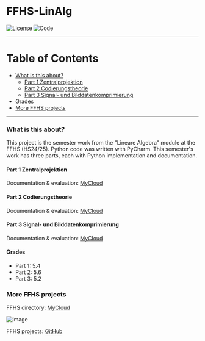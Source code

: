 # FFHS-LinAlg

[![License](https://img.shields.io/badge/License-GPL--v3.0-lightgrey)](https://github.com/rumpli/FFHS-LinAlg/blob/main/LICENSE)
![Code](https://img.shields.io/badge/Language-Python-blue)

-----

Table of Contents
=================
* [What is this about?](#what-is-this-about)
  + [Part 1 Zentralprojektion](#part-1-zentralprojektion)
  + [Part 2 Codierungstheorie](#part-2-codierungstheorie)
  + [Part 3 Signal- und Bilddatenkomprimierung](#part-3-signal--und-bilddatenkomprimierung)
* [Grades](#grades)
* [More FFHS projects](#more-ffhs-projects)

-----

### What is this about?
This project is the semester work from the "Lineare Algebra" module at the FFHS (HS24/25). Python code was written with PyCharm.
This semester's work has three parts, each with Python implementation and documentation.

#### Part 1 Zentralprojektion
Documentation & evaluation: [MyCloud](https://www.mycloud.ch/s/S00D1BACEEE2FD2A01766058099A926EDFD4810FC74)

#### Part 2 Codierungstheorie
Documentation & evaluation: [MyCloud](https://www.mycloud.ch/s/S00EC4403A92EE01E2BBC93A39623E7331FF49A144C)

#### Part 3 Signal- und Bilddatenkomprimierung
Documentation & evaluation: [MyCloud](https://www.mycloud.ch/s/S002E889AB67BFDCEDEE12D320E03DB2F6953C9CFD7)


#### Grades
- Part 1: 5.4
- Part 2: 5.6
- Part 3: 5.2

### More FFHS projects

FFHS directory: [MyCloud](https://www.mycloud.ch/s/S00735653476C6FF89DAE1C9D6F19C814A0FE9C6DC2)

![image](https://github.com/rumpli/FFHS-AnPy/assets/24840091/5c56fb5b-944a-40a3-b5c8-1972850dc7a2)

FFHS projects: [GitHub](https://github.com/rumpli?tab=repositories&q=FFHS&type=&language=&sort=)
